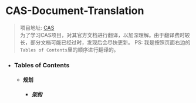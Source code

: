 # CAS-Document-Translation
> 项目地址: [CAS](https://apereo.github.io/cas/index.html)  
为了学习CAS项目，对其官方文档进行翻译，以加深理解。由于翻译费时较长，部分文档可能已经过时，发现后会尽快更新。
PS: 我是按照页面右边的`Tables of Contents`里的顺序进行翻译的。  
* ### Tables of Contents  
  * #### 规划  
    * ##### [架构](cas-documentation/planning/Architecture.md)
